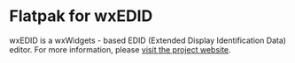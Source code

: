 # Flatpak for wxEDID

wxEDID is a wxWidgets - based EDID (Extended Display Identification Data) editor. For more information, please [visit the project website](https://sourceforge.net/projects/wxedid/).
